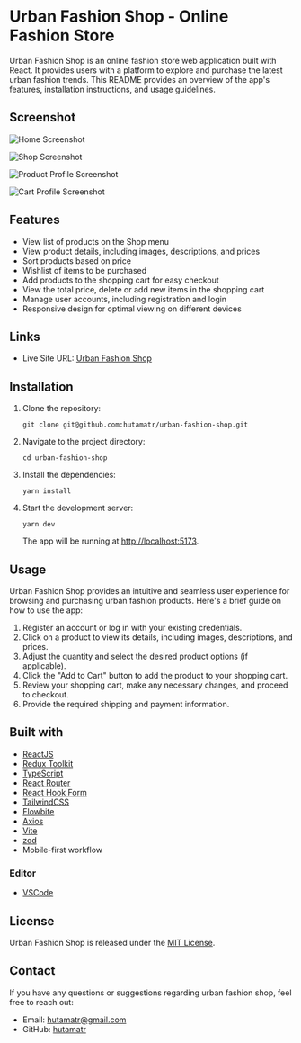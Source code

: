 # Urban Fashion Shop - Online Fashion Store

Urban Fashion Shop is an online fashion store web application built with React. It provides users with a platform to explore and purchase the latest urban fashion trends. This README provides an overview of the app's features, installation instructions, and usage guidelines.

## Screenshot

![Home Screenshot](https://github.com/hutamatr/urban-fashion-shop/blob/develop/src/assets/screenshot/home-page.jpg)

![Shop Screenshot](https://github.com/hutamatr/urban-fashion-shop/blob/develop/src/assets/screenshot/shop-page.jpg)

![Product Profile Screenshot](https://github.com/hutamatr/urban-fashion-shop/blob/develop/src/assets/screenshot/product-page.jpg)

![Cart Profile Screenshot](https://github.com/hutamatr/urban-fashion-shop/blob/develop/src/assets/screenshot/cart-page.jpg)

## Features

- View list of products on the Shop menu
- View product details, including images, descriptions, and prices
- Sort products based on price
- Wishlist of items to be purchased
- Add products to the shopping cart for easy checkout
- View the total price, delete or add new items in the shopping cart
- Manage user accounts, including registration and login
- Responsive design for optimal viewing on different devices

## Links

- Live Site URL: [Urban Fashion Shop](https://unknown-shopping-store.vercel.app/)

## Installation

1. Clone the repository:

   ```
   git clone git@github.com:hutamatr/urban-fashion-shop.git
   ```

2. Navigate to the project directory:

   ```
   cd urban-fashion-shop
   ```

3. Install the dependencies:

   ```
   yarn install
   ```

4. Start the development server:

   ```
   yarn dev
   ```

   The app will be running at [http://localhost:5173](http://localhost:5173).

## Usage

Urban Fashion Shop provides an intuitive and seamless user experience for browsing and purchasing urban fashion products. Here's a brief guide on how to use the app:

1. Register an account or log in with your existing credentials.
2. Click on a product to view its details, including images, descriptions, and prices.
3. Adjust the quantity and select the desired product options (if applicable).
4. Click the "Add to Cart" button to add the product to your shopping cart.
5. Review your shopping cart, make any necessary changes, and proceed to checkout.
6. Provide the required shipping and payment information.

## Built with

- [ReactJS](https://reactjs.org/)
- [Redux Toolkit](https://redux-toolkit.js.org/)
- [TypeScript](https://www.typescriptlang.org/)
- [React Router](https://reactrouter.com/en/main)
- [React Hook Form](https://react-hook-form.com/)
- [TailwindCSS](https://tailwindcss.com/)
- [Flowbite](https://flowbite.com/)
- [Axios](https://axios-http.com/)
- [Vite](https://vitejs.dev/)
- [zod](https://zod.dev/)
- Mobile-first workflow

### Editor

- [VSCode](https://code.visualstudio.com/)

## License

Urban Fashion Shop is released under the [MIT License](LICENSE).

## Contact

If you have any questions or suggestions regarding urban fashion shop, feel free to reach out:

- Email: [hutamatr@gmail.com](mailto:hutamatr@gmail.com)
- GitHub: [hutamatr](https://github.com/hutamatr)
